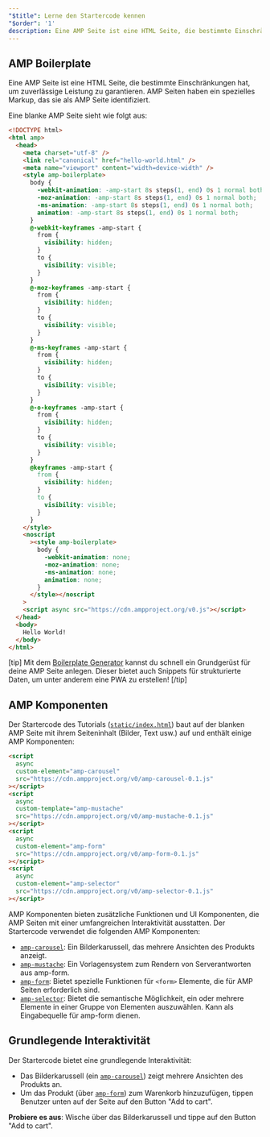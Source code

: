 ```yaml
---
"$title": Lerne den Startercode kennen
"$order": '1'
description: Eine AMP Seite ist eine HTML Seite, die bestimmte Einschränkungen hat, um zuverlässige Leistung zu garantieren. AMP Seiten haben ein spezielles Markup, das sie als AMP Seite identifiziert.
---
```


## AMP Boilerplate

Eine AMP Seite ist eine HTML Seite, die bestimmte Einschränkungen hat, um zuverlässige Leistung zu garantieren. AMP Seiten haben ein spezielles Markup, das sie als AMP Seite identifiziert.

Eine blanke AMP Seite sieht wie folgt aus:

```html
<!DOCTYPE html>
<html amp>
  <head>
    <meta charset="utf-8" />
    <link rel="canonical" href="hello-world.html" />
    <meta name="viewport" content="width=device-width" />
    <style amp-boilerplate>
      body {
        -webkit-animation: -amp-start 8s steps(1, end) 0s 1 normal both;
        -moz-animation: -amp-start 8s steps(1, end) 0s 1 normal both;
        -ms-animation: -amp-start 8s steps(1, end) 0s 1 normal both;
        animation: -amp-start 8s steps(1, end) 0s 1 normal both;
      }
      @-webkit-keyframes -amp-start {
        from {
          visibility: hidden;
        }
        to {
          visibility: visible;
        }
      }
      @-moz-keyframes -amp-start {
        from {
          visibility: hidden;
        }
        to {
          visibility: visible;
        }
      }
      @-ms-keyframes -amp-start {
        from {
          visibility: hidden;
        }
        to {
          visibility: visible;
        }
      }
      @-o-keyframes -amp-start {
        from {
          visibility: hidden;
        }
        to {
          visibility: visible;
        }
      }
      @keyframes -amp-start {
        from {
          visibility: hidden;
        }
        to {
          visibility: visible;
        }
      }
    </style>
    <noscript
      ><style amp-boilerplate>
        body {
          -webkit-animation: none;
          -moz-animation: none;
          -ms-animation: none;
          animation: none;
        }
      </style></noscript
    >
    <script async src="https://cdn.ampproject.org/v0.js"></script>
  </head>
  <body>
    Hello World!
  </body>
</html>
```

[tip] Mit dem [Boilerplate Generator](https://amp.dev/boilerplate) kannst du schnell ein Grundgerüst für deine AMP Seite anlegen. Dieser bietet auch Snippets für strukturierte Daten, um unter anderem eine PWA zu erstellen! [/tip]

## AMP Komponenten

Der Startercode des Tutorials ([`static/index.html`](https://github.com/googlecodelabs/advanced-interactivity-in-amp/blob/master/static/index.html)) baut auf der blanken AMP Seite mit ihrem Seiteninhalt (Bilder, Text usw.) auf und enthält einige AMP Komponenten:

```html
<script
  async
  custom-element="amp-carousel"
  src="https://cdn.ampproject.org/v0/amp-carousel-0.1.js"
></script>
<script
  async
  custom-template="amp-mustache"
  src="https://cdn.ampproject.org/v0/amp-mustache-0.1.js"
></script>
<script
  async
  custom-element="amp-form"
  src="https://cdn.ampproject.org/v0/amp-form-0.1.js"
></script>
<script
  async
  custom-element="amp-selector"
  src="https://cdn.ampproject.org/v0/amp-selector-0.1.js"
></script>
```

AMP Komponenten bieten zusätzliche Funktionen und UI Komponenten, die AMP Seiten mit einer umfangreichen Interaktivität ausstatten. Der Startercode verwendet die folgenden AMP Komponenten:

- [`amp-carousel`](../../../../documentation/components/reference/amp-carousel.md): Ein Bilderkarussell, das mehrere Ansichten des Produkts anzeigt.
- [`amp-mustache`](../../../../documentation/components/reference/amp-mustache.md): Ein Vorlagensystem zum Rendern von Serverantworten aus amp-form.
- [`amp-form`](../../../../documentation/components/reference/amp-form.md): Bietet spezielle Funktionen für `<form>` Elemente, die für AMP Seiten erforderlich sind.
- [`amp-selector`](../../../../documentation/components/reference/amp-selector.md): Bietet die semantische Möglichkeit, ein oder mehrere Elemente in einer Gruppe von Elementen auszuwählen. Kann als Eingabequelle für amp-form dienen.

## Grundlegende Interaktivität

Der Startercode bietet eine grundlegende Interaktivität:

- Das Bilderkarussell (ein [`amp-carousel`](../../../../documentation/components/reference/amp-carousel.md)) zeigt mehrere Ansichten des Produkts an.
- Um das Produkt (über [`amp-form`](../../../../documentation/components/reference/amp-form.md)) zum Warenkorb hinzuzufügen, tippen Benutzer unten auf der Seite auf den Button "Add to cart".

**Probiere es aus**: Wische über das Bilderkarussell und tippe auf den Button "Add to cart".
